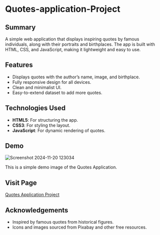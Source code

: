 # Quotes-application-Project

## Summary
A simple web application that displays inspiring quotes by famous individuals, along with their portraits and birthplaces. The app is built with HTML, CSS, and JavaScript, making it lightweight and easy to use.

## Features
- Displays quotes with the author’s name, image, and birthplace.
- Fully responsive design for all devices.
- Clean and minimalist UI.
- Easy-to-extend dataset to add more quotes.

## Technologies Used
- **HTML5**: For structuring the app.
- **CSS3**: For styling the layout.
- **JavaScript**: For dynamic rendering of quotes.

## Demo
![Screenshot 2024-11-20 123034](https://github.com/user-attachments/assets/33e828af-089d-4631-a8bf-71b5711cd24a)


This is a simple demo image of the Quotes Application.

## Visit Page
[Quotes Application Project](https://quotes-application-247d5b.netlify.app)

## Acknowledgements
- Inspired by famous quotes from historical figures.  
- Icons and images sourced from Pixabay and other free resources.
